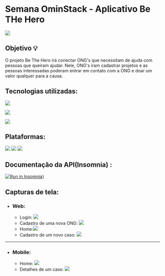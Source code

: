# Semana OminStack - Aplicativo **Be THe Hero**

<img src="./mobile/src/assets/logo@2x.png" />

## Objetivo :bulb:

O projeto Be The Hero irá conectar ONG's que necessitam de ajuda com pessoas que queiram ajudar.
Nele, ONG's iram cadastrar projetos e as pessoas interessadas poderam entrar em contato com a ONG e doar um valor qualquer para a causa.

## Tecnologias utilizadas:

 <span><a href="https://nodejs.org/en/"> <img src="https://img.shields.io/badge/Backend-Node%20Js-brightgreen"/> </a> </span>
 
 <span><a href="https://pt-br.reactjs.org/"> <img src="https://img.shields.io/badge/Frontend-React%20Js-brightgreen"/> </a></span>
 
 <span><a href="https://reactnative.dev/"> <img src="https://img.shields.io/badge/Mobile-React%20Native-brightgreen"/> </a> </span>

## Plataformas:
 <span><img src="https://img.shields.io/badge/-Web-brightgreen"/></span>
 <span><img src="https://img.shields.io/badge/Mobile-IOS-brightgreen"/></span>
 <span><img src="https://img.shields.io/badge/Mobile-Android-brightgreen"/></span>

## Documentação da API(Insomnia) :

[![Run in Insomnia}](https://insomnia.rest/images/run.svg)](https://insomnia.rest/run/?label=Be%20the%20Hero&uri=https%3A%2F%2Fraw.githubusercontent.com%2Fsamuksilv%2Fbe-the-hero%2Fmaster%2Fbackend%2Fdocs%2FInsomnia_2020-04-07.json)

## Capturas de tela:
 - ### Web:
   - Login: <img src="https://github.com/samuksilv/be-the-hero/blob/master/images/printscrens-be-the-hero/web/login.png"/>
   - Cadastro de uma nova ONG: <img src="https://github.com/samuksilv/be-the-hero/blob/master/images/printscrens-be-the-hero/web/new-ong.png"/>
   - Home:<img src="https://github.com/samuksilv/be-the-hero/blob/master/images/printscrens-be-the-hero/web/home-web.png"/>
   - Cadastro de um novo caso: <img src="https://github.com/samuksilv/be-the-hero/blob/master/images/printscrens-be-the-hero/web/new-incident.png"/>
   
---
 - ### Mobile:
   - Home: <img src="https://github.com/samuksilv/be-the-hero/blob/master/images/printscrens-be-the-hero/mobile/home.png"/>
   - Detalhes de um caso: <img src="https://github.com/samuksilv/be-the-hero/blob/master/images/printscrens-be-the-hero/mobile/detail.png"/>

